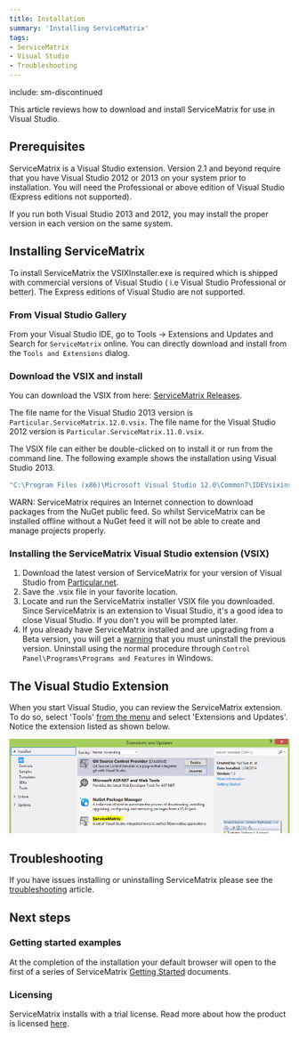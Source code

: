 ```yaml
---
title: Installation 
summary: 'Installing ServiceMatrix'
tags:
- ServiceMatrix
- Visual Studio
- Troubleshooting
---
```


include: sm-discontinued

This article reviews how to download and install ServiceMatrix for use in Visual Studio.

## Prerequisites

ServiceMatrix is a Visual Studio extension. Version 2.1 and beyond require that you have Visual Studio 2012 or 2013 on your system prior to installation. You will need the Professional or above edition of Visual Studio (Express editions not supported).
 
If you run both Visual Studio 2013 and 2012, you may install the proper version in each version on the same system.

## Installing ServiceMatrix

To install ServiceMatrix the VSIXInstaller.exe is required which is shipped with commercial versions of Visual Studio ( i.e Visual Studio Professional or better). The Express editions of Visual Studio are not supported.

### From Visual Studio Gallery

From your Visual Studio IDE, go to Tools -> Extensions and Updates and Search for `ServiceMatrix` online. You can directly download and install from the `Tools and Extensions` dialog.

### Download the VSIX and install

You can download the VSIX from here: [ServiceMatrix Releases](https://github.com/Particular/ServiceMatrix/releases/latest). 

The file name for the Visual Studio 2013 version is `Particular.ServiceMatrix.12.0.vsix`.
The file name for the Visual Studio 2012 version is `Particular.ServiceMatrix.11.0.vsix`.

The VSIX file can either be double-clicked on to install it or run from the command line. The following example shows the installation using Visual Studio 2013.

```bat
"C:\Program Files (x86)\Microsoft Visual Studio 12.0\Common7\IDEVsixinstaller.exe" Particular.ServiceMatrix.12.0.vsix 
```

WARN: ServiceMatrix requires an Internet connection to download packages from the NuGet public feed. So whilst ServiceMatrix can be installed offline without a NuGet feed it will not be able to create and manage projects properly.



### Installing the ServiceMatrix Visual Studio extension (VSIX)

1. Download the latest version of ServiceMatrix for your version of Visual Studio from [Particular.net](http://particular.net/downloads).
2. Save the .vsix file in your favorite location.
3. Locate and run the ServiceMatrix installer VSIX file you downloaded. Since ServiceMatrix is an extension to Visual Studio, it's a good idea to close Visual Studio. If you don't you will be prompted later.
4. If you already have ServiceMatrix installed and are upgrading from a Beta version, you will get a [warning](images/servicematrix-installer-existingversion.png "Previous Version Warning") that you must uninstall the previous version. Uninstall using the normal procedure through `Control Panel\Programs\Programs and Features` in Windows.

## The Visual Studio Extension

When you start Visual Studio, you can review the ServiceMatrix extension. To do so, select 'Tools' [from the menu](images/servicematrix-vstudio-toolsmenu.png "Extensions Menu") and select 'Extensions and Updates'. Notice the extension listed as shown below.

![Visual Studio Extensions](images/servicematrix-vstudio-extensions.png)

## Troubleshooting

If you have issues installing or uninstalling ServiceMatrix please see the [troubleshooting](troubleshooting-servicematrix-2.0.md "Troubleshooting ServiceMatrix") article.

## Next steps

### Getting started examples

At the completion of the installation your default browser will open to the first of a series of ServiceMatrix [Getting Started](getting-started-with-servicematrix-2.0.md "Getting Started With ServiceMatrix") documents. 

### Licensing
ServiceMatrix installs with a trial license. Read more about how the product is licensed [here](licensing-servicematrix-v2.0.md "Licensing NServiceBus").
